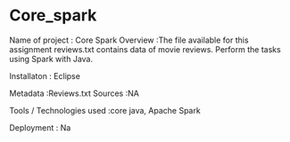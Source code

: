# Core_spark 

Name of project : Core Spark 
Overview :The file available for this assignment reviews.txt contains data of movie reviews. Perform
the tasks using Spark with Java.

Installaton : Eclipse

Metadata :Reviews.txt
Sources :NA

Tools / Technologies used :core java, Apache Spark

Deployment : Na
